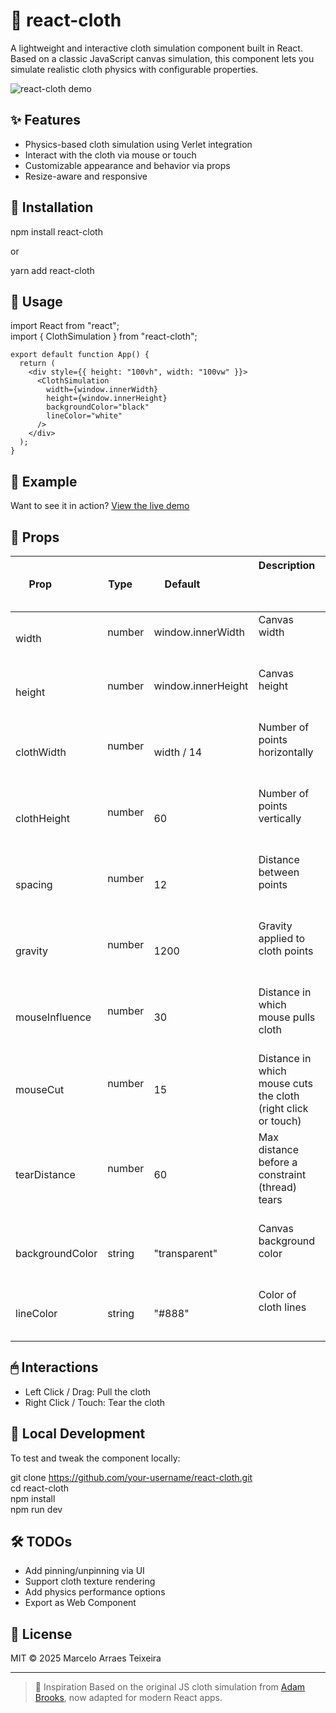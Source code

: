 # 🧵 react-cloth

A lightweight and interactive cloth simulation component built in React. Based on a classic JavaScript canvas simulation, this component lets you simulate realistic cloth physics with configurable properties.

![react-cloth demo](https://user-images.githubusercontent.com/your-image-url/demo.gif)

## ✨ Features

- Physics-based cloth simulation using Verlet integration  
- Interact with the cloth via mouse or touch  
- Customizable appearance and behavior via props  
- Resize-aware and responsive

## 🚀 Installation

npm install react-cloth

or

yarn add react-cloth

## 🔧 Usage

import React from "react";  
import { ClothSimulation } from "react-cloth";
```
export default function App() {  
  return (  
    <div style={{ height: "100vh", width: "100vw" }}>  
      <ClothSimulation  
        width={window.innerWidth}  
        height={window.innerHeight}  
        backgroundColor="black"  
        lineColor="white"  
      />  
    </div>  
  );  
}
```

## 🧪 Example
Want to see it in action? [View the live demo](https://www.marceloarraes.site/)

## 📐 Props

| Prop             | Type     | Default               | Description                                                       |
|------------------|----------|------------------------|--------------------------------------------------------------------|
| width            | number   | window.innerWidth      | Canvas width                                                      |
| height           | number   | window.innerHeight     | Canvas height                                                     |
| clothWidth       | number   | width / 14             | Number of points horizontally                                     |
| clothHeight      | number   | 60                     | Number of points vertically                                       |
| spacing          | number   | 12                     | Distance between points                                           |
| gravity          | number   | 1200                   | Gravity applied to cloth points                                   |
| mouseInfluence   | number   | 30                     | Distance in which mouse pulls cloth                               |
| mouseCut         | number   | 15                     | Distance in which mouse cuts the cloth (right click or touch)     |
| tearDistance     | number   | 60                     | Max distance before a constraint (thread) tears                   |
| backgroundColor  | string   | "transparent"          | Canvas background color                                           |
| lineColor        | string   | "#888"                 | Color of cloth lines                                              |

## 🖱 Interactions

- Left Click / Drag: Pull the cloth  
- Right Click / Touch: Tear the cloth

## 🧪 Local Development

To test and tweak the component locally:

git clone https://github.com/your-username/react-cloth.git  
cd react-cloth  
npm install  
npm run dev

## 🛠 TODOs

- Add pinning/unpinning via UI  
- Support cloth texture rendering  
- Add physics performance options  
- Export as Web Component

## 📝 License

MIT © 2025 Marcelo Arraes Teixeira

---

> 🧵 Inspiration
Based on the original JS cloth simulation from [Adam Brooks](https://github.com/Dissimulate/Tearable-Cloth), now adapted for modern React apps.